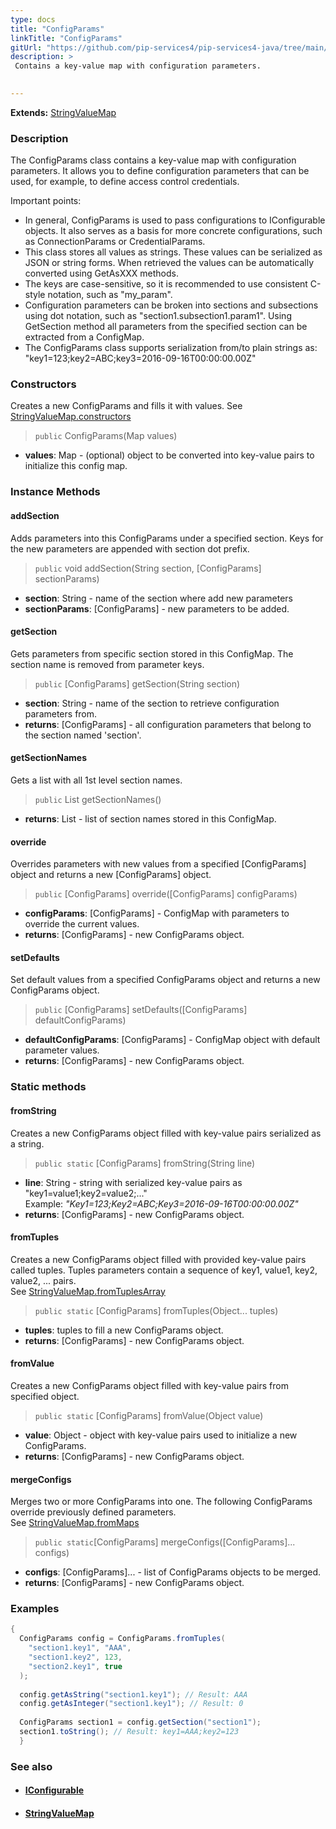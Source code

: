 ```yaml
---
type: docs
title: "ConfigParams"
linkTitle: "ConfigParams"
gitUrl: "https://github.com/pip-services4/pip-services4-java/tree/main/pip-services4-components-java"
description: > 
 Contains a key-value map with configuration parameters. 

  
---
```


**Extends:** [StringValueMap](../../../commons/data/string_value_map)

### Description
The ConfigParams class contains a key-value map with configuration parameters. It allows you to define configuration parameters that can be used, for example, to define access control credentials.  

Important points:   
- In general, ConfigParams is used to pass configurations to IConfigurable objects. It also serves as a basis for more concrete configurations, such as ConnectionParams or CredentialParams. 
- This class stores all values as strings. These values can be serialized as JSON or string forms. When retrieved the values can be automatically converted using GetAsXXX methods.
- The keys are case-sensitive, so it is recommended to use consistent C-style notation, such as "my_param".
- Configuration parameters can be broken into sections and subsections using dot notation, such as "section1.subsection1.param1". Using GetSection method all parameters from the specified section can be extracted from a ConfigMap.
- The ConfigParams class supports serialization from/to plain strings as: "key1=123;key2=ABC;key3=2016-09-16T00:00:00.00Z"


### Constructors
Creates a new ConfigParams and fills it with values.
See [StringValueMap.constructors](../../../commons/data/string_value_map/#constructors)

> `public` ConfigParams(Map<?, ?> values)

- **values**: Map<?, ?> - (optional) object to be converted into key-value pairs to initialize this config map.

### Instance Methods  

#### addSection
Adds parameters into this ConfigParams under a specified section.
Keys for the new parameters are appended with section dot prefix.

> `public` void addSection(String section, [ConfigParams] sectionParams)

- **section**: String - name of the section where add new parameters
- **sectionParams**: [ConfigParams] - new parameters to be added.


#### getSection
Gets parameters from specific section stored in this ConfigMap.
The section name is removed from parameter keys.

> `public` [ConfigParams] getSection(String section)

- **section**: String - name of the section to retrieve configuration parameters from.
- **returns**: [ConfigParams] - all configuration parameters that belong to the section named 'section'. 

#### getSectionNames
Gets a list with all 1st level section names.

> `public` List<String> getSectionNames()

- **returns**: List<String> - list of section names stored in this ConfigMap.

#### override
Overrides parameters with new values from a specified [ConfigParams] object
and returns a new [ConfigParams] object.

> `public` [ConfigParams] override([ConfigParams] configParams)

- **configParams**: [ConfigParams] - ConfigMap with parameters to override the current values.
- **returns**: [ConfigParams] - new ConfigParams object.

#### setDefaults
Set default values from a specified ConfigParams object and returns a new ConfigParams object.

> `public` [ConfigParams] setDefaults([ConfigParams] defaultConfigParams)

- **defaultConfigParams**: [ConfigParams] - ConfigMap object with default parameter values.
- **returns**: [ConfigParams] - new ConfigParams object.

### Static methods   

#### fromString
Creates a new ConfigParams object filled with key-value pairs serialized as a string.

> `public static` [ConfigParams] fromString(String line)

- **line**: String - string with serialized key-value pairs as "key1=value1;key2=value2;..."  
Example: *"Key1=123;Key2=ABC;Key3=2016-09-16T00:00:00.00Z"*
- **returns**: [ConfigParams] - new ConfigParams object.

#### fromTuples
Creates a new ConfigParams object filled with provided key-value pairs called tuples.
Tuples parameters contain a sequence of key1, value1, key2, value2, ... pairs.  
See [StringValueMap.fromTuplesArray](../../../commons/data/string_value_map/#fromtuplesarray)

> `public static` [ConfigParams] fromTuples(Object... tuples)

- **tuples**: tuples to fill a new ConfigParams object.
- **returns**: [ConfigParams] - new ConfigParams object.


#### fromValue
Creates a new ConfigParams object filled with key-value pairs from specified object.

> `public static` [ConfigParams] fromValue(Object value)

- **value**: Object - object with key-value pairs used to initialize a new ConfigParams.
- **returns**: [ConfigParams] - new ConfigParams object.


#### mergeConfigs
Merges two or more ConfigParams into one. The following ConfigParams override
previously defined parameters.  
See [StringValueMap.fromMaps](../../../commons/data/string_value_map/#frommaps)

> `public static`[ConfigParams] mergeConfigs([ConfigParams]... configs)

- **configs**: [ConfigParams]... - list of ConfigParams objects to be merged.
- **returns**: [ConfigParams] - new ConfigParams object.

### Examples   

```java
{
  ConfigParams config = ConfigParams.fromTuples(
    "section1.key1", "AAA",
    "section1.key2", 123,
    "section2.key1", true
  );
 
  config.getAsString("section1.key1"); // Result: AAA
  config.getAsInteger("section1.key1"); // Result: 0
 
  ConfigParams section1 = config.getSection("section1");
  section1.toString(); // Result: key1=AAA;key2=123
  }
```


### See also
- #### [IConfigurable](../iconfigurable)
- #### [StringValueMap](../../../commons/data/string_value_map)
